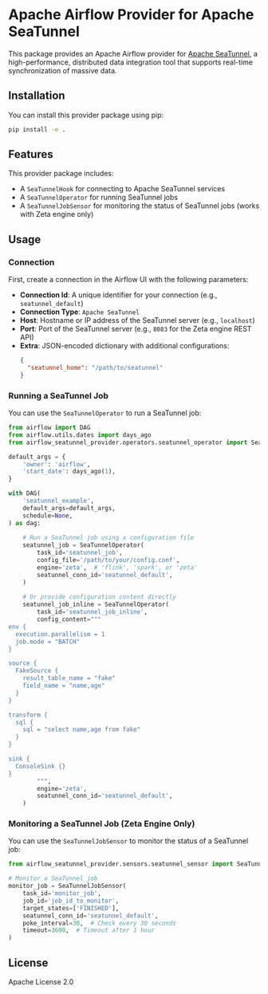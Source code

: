 # Apache Airflow Provider for Apache SeaTunnel

This package provides an Apache Airflow provider for [Apache SeaTunnel](https://seatunnel.apache.org/), a high-performance, distributed data integration tool that supports real-time synchronization of massive data.

## Installation

You can install this provider package using pip:

```bash
pip install -e .
```

## Features

This provider package includes:

* A `SeaTunnelHook` for connecting to Apache SeaTunnel services
* A `SeaTunnelOperator` for running SeaTunnel jobs
* A `SeaTunnelJobSensor` for monitoring the status of SeaTunnel jobs (works with Zeta engine only)

## Usage

### Connection

First, create a connection in the Airflow UI with the following parameters:

* **Connection Id**: A unique identifier for your connection (e.g., `seatunnel_default`)
* **Connection Type**: `Apache SeaTunnel`
* **Host**: Hostname or IP address of the SeaTunnel server (e.g., `localhost`)
* **Port**: Port of the SeaTunnel server (e.g., `8083` for the Zeta engine REST API)
* **Extra**: JSON-encoded dictionary with additional configurations:
  ```json
  {
    "seatunnel_home": "/path/to/seatunnel"
  }
  ```

### Running a SeaTunnel Job

You can use the `SeaTunnelOperator` to run a SeaTunnel job:

```python
from airflow import DAG
from airflow.utils.dates import days_ago
from airflow_seatunnel_provider.operators.seatunnel_operator import SeaTunnelOperator

default_args = {
    'owner': 'airflow',
    'start_date': days_ago(1),
}

with DAG(
    'seatunnel_example',
    default_args=default_args,
    schedule=None,
) as dag:
    
    # Run a SeaTunnel job using a configuration file
    seatunnel_job = SeaTunnelOperator(
        task_id='seatunnel_job',
        config_file='/path/to/your/config.conf',
        engine='zeta',  # 'flink', 'spark', or 'zeta'
        seatunnel_conn_id='seatunnel_default',
    )
    
    # Or provide configuration content directly
    seatunnel_job_inline = SeaTunnelOperator(
        task_id='seatunnel_job_inline',
        config_content="""
env {
  execution.parallelism = 1
  job.mode = "BATCH"
}

source {
  FakeSource {
    result_table_name = "fake"
    field_name = "name,age"
  }
}

transform {
  sql {
    sql = "select name,age from fake"
  }
}

sink {
  ConsoleSink {}
}
        """,
        engine='zeta',
        seatunnel_conn_id='seatunnel_default',
    )
```

### Monitoring a SeaTunnel Job (Zeta Engine Only)

You can use the `SeaTunnelJobSensor` to monitor the status of a SeaTunnel job:

```python
from airflow_seatunnel_provider.sensors.seatunnel_sensor import SeaTunnelJobSensor

# Monitor a SeaTunnel job
monitor_job = SeaTunnelJobSensor(
    task_id='monitor_job',
    job_id='job_id_to_monitor',
    target_states=['FINISHED'],
    seatunnel_conn_id='seatunnel_default',
    poke_interval=30,  # Check every 30 seconds
    timeout=3600,  # Timeout after 1 hour
)
```

## License

Apache License 2.0 